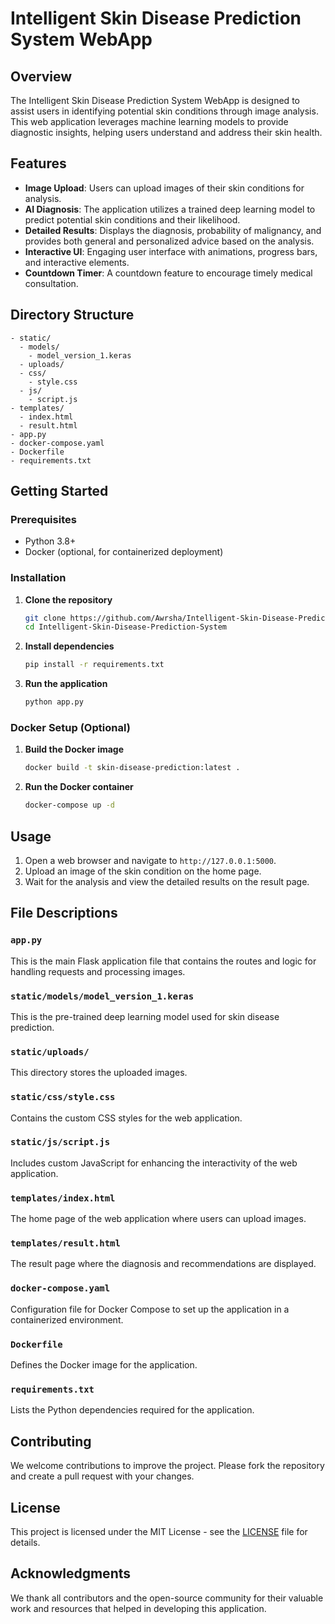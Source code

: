 # Intelligent Skin Disease Prediction System WebApp

## Overview
The Intelligent Skin Disease Prediction System WebApp is designed to assist users in identifying potential skin conditions through image analysis. This web application leverages machine learning models to provide diagnostic insights, helping users understand and address their skin health.

## Features
- **Image Upload**: Users can upload images of their skin conditions for analysis.
- **AI Diagnosis**: The application utilizes a trained deep learning model to predict potential skin conditions and their likelihood.
- **Detailed Results**: Displays the diagnosis, probability of malignancy, and provides both general and personalized advice based on the analysis.
- **Interactive UI**: Engaging user interface with animations, progress bars, and interactive elements.
- **Countdown Timer**: A countdown feature to encourage timely medical consultation.

## Directory Structure
```
- static/
  - models/
    - model_version_1.keras
  - uploads/
  - css/
    - style.css
  - js/
    - script.js
- templates/
  - index.html
  - result.html
- app.py
- docker-compose.yaml
- Dockerfile
- requirements.txt
```

## Getting Started

### Prerequisites
- Python 3.8+
- Docker (optional, for containerized deployment)

### Installation

1. **Clone the repository**
   ```bash
   git clone https://github.com/Awrsha/Intelligent-Skin-Disease-Prediction-System.git
   cd Intelligent-Skin-Disease-Prediction-System
   ```

2. **Install dependencies**
   ```bash
   pip install -r requirements.txt
   ```

3. **Run the application**
   ```bash
   python app.py
   ```

### Docker Setup (Optional)
1. **Build the Docker image**
   ```bash
   docker build -t skin-disease-prediction:latest .
   ```

2. **Run the Docker container**
   ```bash
   docker-compose up -d
   ```

## Usage
1. Open a web browser and navigate to `http://127.0.0.1:5000`.
2. Upload an image of the skin condition on the home page.
3. Wait for the analysis and view the detailed results on the result page.

## File Descriptions

### `app.py`
This is the main Flask application file that contains the routes and logic for handling requests and processing images.

### `static/models/model_version_1.keras`
This is the pre-trained deep learning model used for skin disease prediction.

### `static/uploads/`
This directory stores the uploaded images.

### `static/css/style.css`
Contains the custom CSS styles for the web application.

### `static/js/script.js`
Includes custom JavaScript for enhancing the interactivity of the web application.

### `templates/index.html`
The home page of the web application where users can upload images.

### `templates/result.html`
The result page where the diagnosis and recommendations are displayed.

### `docker-compose.yaml`
Configuration file for Docker Compose to set up the application in a containerized environment.

### `Dockerfile`
Defines the Docker image for the application.

### `requirements.txt`
Lists the Python dependencies required for the application.

## Contributing
We welcome contributions to improve the project. Please fork the repository and create a pull request with your changes.

## License
This project is licensed under the MIT License - see the [LICENSE](LICENSE) file for details.

## Acknowledgments
We thank all contributors and the open-source community for their valuable work and resources that helped in developing this application.
